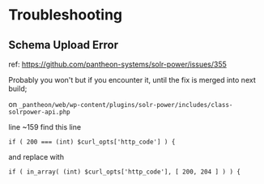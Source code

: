 # Troubleshooting

## Schema Upload Error

ref: https://github.com/pantheon-systems/solr-power/issues/355

Probably you won't but if you encounter it, until the fix is merged into next build;

on `_pantheon/web/wp-content/plugins/solr-power/includes/class-solrpower-api.php`

line ~159 find this line
```
if ( 200 === (int) $curl_opts['http_code'] ) { 
```

and replace with 

```
if ( in_array( (int) $curl_opts['http_code'], [ 200, 204 ] ) ) {
```

